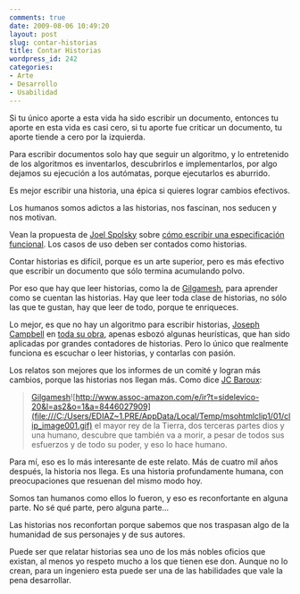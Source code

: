 ```yaml
---
comments: true
date: 2009-08-06 10:49:20
layout: post
slug: contar-historias
title: Contar Historias
wordpress_id: 242
categories:
- Arte
- Desarrollo
- Usabilidad
---
```


Si tu único aporte a esta vida ha sido escribir un documento, entonces tu aporte en esta vida es casi cero, si tu aporte fue criticar un documento, tu aporte tiende a cero por la izquierda.

Para escribir documentos solo hay que seguir un algoritmo, y lo entretenido de los algoritmos es inventarlos, descubrirlos e implementarlos, por algo dejamos su ejecución a los autómatas, porque ejecutarlos es aburrido.

Es mejor escribir una historia, una épica si quieres lograr cambios efectivos.

Los humanos somos adictos a las historias, nos fascinan, nos seducen y nos motivan.

Vean la propuesta de [Joel Spolsky](http://www.joelonsoftware.com/) sobre [cómo escribir una especificación funcional](http://www.joelonsoftware.com/articles/fog0000000036.html). Los casos de uso deben ser contados como historias.

Contar historias es difícil, porque es un arte superior, pero es más efectivo que escribir un documento que sólo termina acumulando polvo.

  
Por eso que hay que leer historias, como la de [Gilgamesh](http://levieuxcoq.blogspot.com/2008/03/modo-de-principio.html), para aprender como se cuentan las historias. Hay que leer toda clase de historias, no sólo las que te gustan, hay que leer de todo, porque te enriqueces.

Lo mejor, es que no hay un algoritmo para escribir historias, [Joseph Campbell](http://www.jcf.org/new/index.php) en [toda su obra](http://www.jcf.org/new/index.php?categoryid=83), apenas esbozó algunas heurísticas, que han sido aplicadas por grandes contadores de historias. Pero lo único que realmente funciona es escuchar o leer historias, y contarlas con pasión.

Los relatos son mejores que los informes de un comité y logran más cambios, porque las historias  nos llegan más. Como dice [JC Baroux](http://levieuxcoq.blogspot.com/2008/03/modo-de-principio.html):

>   


> [Gilgamesh](http://www.amazon.com/gp/product/8446027909?ie=UTF8&tag=sidelevico-20&linkCode=as2&camp=1789&creative=9325&creativeASIN=8446027909)![http://www.assoc-amazon.com/e/ir?t=sidelevico-20&l=as2&o=1&a=8446027909](file:///C:/Users/EDIAZ~1.PRE/AppData/Local/Temp/msohtmlclip1/01/clip_image001.gif) el mayor rey de la Tierra, dos terceras partes dios y una humano, descubre que también va a morir, a pesar de todos sus esfuerzos y de todo su poder, y eso lo hace humano.  
  
Para mí, eso es lo más interesante de este relato. Más de cuatro mil años después, la historia nos llega. Es una historia profundamente humana, con preocupaciones que resuenan del mismo modo hoy.  
  
Somos tan humanos como ellos lo fueron, y eso es reconfortante en alguna parte. No sé qué parte, pero alguna parte...

>   


Las historias nos reconfortan porque sabemos que nos traspasan algo de la humanidad de sus personajes y de sus autores.

  


Puede ser que relatar historias sea uno de los más nobles oficios que existan, al menos yo respeto mucho a los que tienen ese don. Aunque no lo crean, para un ingeniero esta puede ser una de las habilidades que vale la pena desarrollar.



